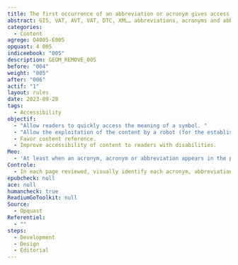 ```yaml
---
title: The first occurrence of an abbreviation or acronym gives access to its meaning
abstract: GIS, VAT, AVT, VAT, DTC, XML… abbreviations, acronyms and abbreviations, especially in the technical and administrative fields. By explaining them, you are doing a proud service to your users!
categories:
  - Content
agrege: O4005-E005
opquast: 4 005
indiceebook: "005"
description: GEOM_REMOVE_005
before: "004"
weight: "005"
after: "006"
actif: "1"
layout: rules
date: 2023-09-28
tags:
  - Accessibility
objectif:
  - "Allow readers to quickly access the meaning of a symbol. "
  - "Allow the exploitation of the content by a robot (for the establishment of an index of symbols). "
  - Favor content reference.
  - Improve accessibility of content to readers with disabilities.
Meo:
  - 'At least when an acronym, acronym or abbreviation appears in the page first it will be a matter of making sure to use at least one of the methods below&nbsp;: <li>    Explain its meaning within the text itself. e.g.&nbsp;: "a DTD (document type declaration)".</li><li>    Provide a link giving access to its meaning in a glossary page or via a dynamic display (JavaScript help bubble).</li><li>    Tag with the HTML element abbr and enter the title attribute to indicate its meaning.</li><li>Good practice makes this requirement only for the first occurrence on page&nbsp;: this may or may not be done for the next one.</li>'
Controle:
  - In each page reviewed, visually identify each acronym, abbreviation or abbreviation presented in the page, then verify, for its first occurrence in the page, the presence, at least&nbsp;:<li>    of its meaning immeditated in context e.g. parenthetics,</li><li>    of a link on the acronym giving access to its meaning, for example in a glossary,</li><li>    or abbr element with a title attribute explaining its meaning.</li>
epubcheck: null
ace: null
humancheck: true
ReadiumGoToolkit: null
Source:
  - Opquast
Referentiel:
  - ""
steps:
  - Development
  - Design
  - Editorial
---
```

